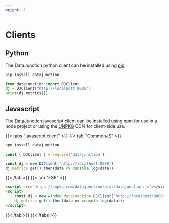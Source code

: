 ```yaml
---
weight: 5
---
```


# Clients

## Python

The DataJunction python client can be installed using [pip](https://pip.pypa.io/en/stable/).

```sh
pip install datajunction
```

```py
from datajunction import DJClient
dj = DJClient("http://localhost:8000")
print(dj.metrics())
```

## Javascript

The DataJunction javascript client can be installed using [npm](https://www.npmjs.com/) for use in a node project
or using the [UNPKG](https://www.unpkg.com/) CDN for client-side use.




{{< tabs "javascript client" >}}
{{< tab "CommonJS" >}}
```sh
npm install datajunction
```
```js
const { DJClient } = require('datajunction')

const dj = new DJClient('http://localhost:8000')
dj.metrics.get().then(data => console.log(data))
```
{{< /tab >}}
{{< tab "ES6" >}}
```html
<script src="https://unpkg.com/datajunction/dist/datajunction.js"></script>
<script>
    const dj = new window.datajunction.DJClient("http://localhost:8000");
    dj.metrics.get().then(data => console.log(data));
</script>
```
{{< /tab >}}
{{< /tabs >}}